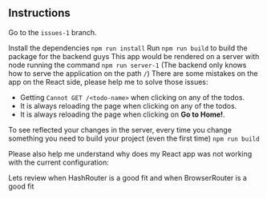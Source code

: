 ## Instructions

Go to the `issues-1` branch.

Install the dependencies `npm run install`
Run `npm run build` to build the package for the backend guys
This app would be rendered on a server with node running the command `npm run server-1`
(The backend only knows how to serve the application on the path `/`)
There are some mistakes on the app on the React side, please help me to solve those issues:
* Getting `Cannot GET /<todo-name>` when clicking on any of the todos.
* It is always reloading the page when clicking on any of the todos.
* It is always reloading the page when clicking on **Go to Home!**.

To see reflected your changes in the server, every time you change something you need to build your project (even the first time) `npm run build`

Please also help me understand why does my React app was not working with the current configuration:
<!-- Explain the answer here -->

Lets review when HashRouter is a good fit and when BrowserRouter is a good fit
